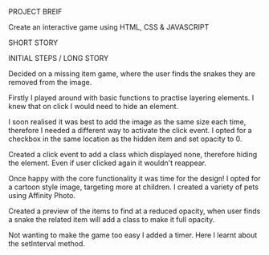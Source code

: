 PROJECT BREIF

Create an interactive game using HTML, CSS & JAVASCRIPT

SHORT STORY

INITIAL STEPS / LONG STORY

Decided on a missing item game, where the user finds the snakes they are removed from the image.

Firstly I played around with basic functions to practise layering elements. I knew that on click I would need to hide an element.

I soon realised it was best to add the image as the same size each time, therefore I needed a different way to activate the click event. I opted for a checkbox in the same location as the hidden item and set opacity to 0.

Created a click event to add a class which displayed none, therefore hiding the element. Even if user clicked again it wouldn't reappear.

Once happy with the core functionality it was time for the design! I opted for a cartoon style image, targeting more at children. I created a variety of pets using Affinity Photo.

Created a preview of the items to find at a reduced opacity, when user finds a snake the related item will add a class to make it full opacity.

Not wanting to make the game too easy I added a timer. Here I learnt about the setInterval method.
